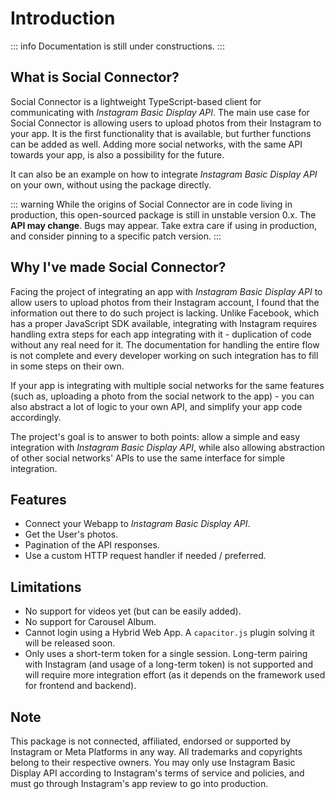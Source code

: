 # Introduction

::: info
Documentation is still under constructions.
:::

## What is Social Connector?

Social Connector is a lightweight TypeScript-based client for communicating with _Instagram Basic Display API_.
The main use case for Social Connector is allowing users to upload photos from their Instagram to your app.
It is the first functionality that is available, but further functions can be added as well.
Adding more social networks, with the same API towards your app, is also a possibility for the future.

It can also be an example on how to integrate _Instagram Basic Display API_ on your own, without using the package
directly.

::: warning
While the origins of Social Connector are in code living in production, this open-sourced package is still in
unstable version 0.x. The **API may change**. Bugs may appear. Take extra care if using in production,
and consider pinning to a specific patch version.
:::

## Why I've made Social Connector?

Facing the project of integrating an app with _Instagram Basic Display API_ to allow users to upload photos from
their Instagram account, I found that the information out there to do such project is lacking.
Unlike Facebook, which has a proper JavaScript SDK available, integrating with Instagram requires handling extra steps
for each app integrating with it - duplication of code without any real need for it.
The documentation for handling the entire flow is not complete and every developer working on such integration has to
fill in some steps on their own.

If your app is integrating with multiple social networks for the same features (such as, uploading a photo from the
social network to the app) - you can also abstract a lot of logic to your own API, and simplify your app code accordingly.

The project's goal is to answer to both points: allow a simple and easy integration with _Instagram Basic Display API_,
while also allowing abstraction of other social networks' APIs to use the same interface for simple integration.

## Features

-   Connect your Webapp to _Instagram Basic Display API_.
-   Get the User's photos.
-   Pagination of the API responses.
-   Use a custom HTTP request handler if needed / preferred.

## Limitations

-   No support for videos yet (but can be easily added).
-   No support for Carousel Album.
-   Cannot login using a Hybrid Web App. A `capacitor.js` plugin solving it will be released soon.
-   Only uses a short-term token for a single session. Long-term pairing with Instagram (and usage of a long-term token)
    is not supported and will require more integration effort (as it depends on the framework used for
    frontend and backend).

## Note

This package is not connected, affiliated, endorsed or supported by Instagram or Meta Platforms in any way.
All trademarks and copyrights belong to their respective owners. You may only use Instagram Basic Display API according
to Instagram's terms of service and policies, and must go through Instagram's app review to go into production.
